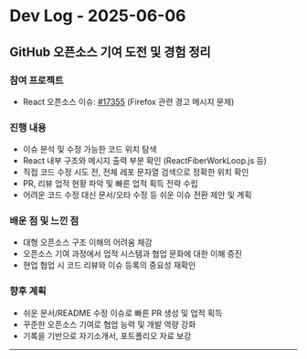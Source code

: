 # Dev Log - 2025-06-06

## GitHub 오픈소스 기여 도전 및 경험 정리

### 참여 프로젝트
- React 오픈소스 이슈: [#17355](https://github.com/facebook/react/issues/17355) (Firefox 관련 경고 메시지 문제)

### 진행 내용
- 이슈 분석 및 수정 가능한 코드 위치 탐색  
- React 내부 구조와 메시지 출력 부분 확인 (ReactFiberWorkLoop.js 등)  
- 직접 코드 수정 시도 전, 전체 레포 문자열 검색으로 정확한 위치 확인  
- PR, 리뷰 업적 현황 파악 및 빠른 업적 획득 전략 수립  
- 어려운 코드 수정 대신 문서/오타 수정 등 쉬운 이슈 전환 제안 및 계획

### 배운 점 및 느낀 점
- 대형 오픈소스 구조 이해의 어려움 체감  
- 오픈소스 기여 과정에서 업적 시스템과 협업 문화에 대한 이해 증진  
- 현업 협업 시 코드 리뷰와 이슈 등록의 중요성 재확인

### 향후 계획
- 쉬운 문서/README 수정 이슈로 빠른 PR 생성 및 업적 획득  
- 꾸준한 오픈소스 기여로 협업 능력 및 개발 역량 강화  
- 기록을 기반으로 자기소개서, 포트폴리오 자료 보강

---

